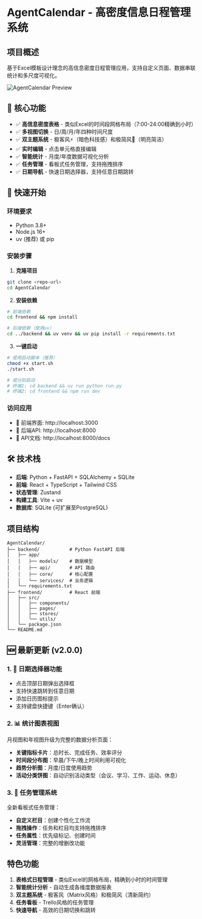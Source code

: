 # AgentCalendar - 高密度信息日程管理系统

## 项目概述
基于Excel模板设计理念的高信息密度日程管理应用，支持自定义页面、数据串联统计和多尺度可视化。

![AgentCalendar Preview](https://via.placeholder.com/800x400/0a0a0a/00ff00?text=AgentCalendar+Preview)

## 🎯 核心功能
- ✅ **高信息密度表格** - 类似Excel的时间段网格布局（7:00-24:00精确到小时）
- ✅ **多视图切换** - 日/周/月/年四种时间尺度
- ✅ **双主题系统** - 极客风⚡（暗色科技感）和极简风🎨（明亮简洁）
- ✅ **实时编辑** - 点击单元格直接编辑
- ✅ **智能统计** - 月度/年度数据可视化分析
- ✅ **任务管理** - 看板式任务管理，支持拖拽排序
- ✅ **日期导航** - 快速日期选择器，支持任意日期跳转

## 🚀 快速开始

### 环境要求
- Python 3.8+ 
- Node.js 16+
- uv (推荐) 或 pip

### 安装步骤

1. **克隆项目**
```bash
git clone <repo-url>
cd AgentCalendar
```

2. **安装依赖**
```bash
# 前端依赖
cd frontend && npm install

# 后端依赖（使用uv）
cd ../backend && uv venv && uv pip install -r requirements.txt
```

3. **一键启动**
```bash
# 使用启动脚本（推荐）
chmod +x start.sh
./start.sh

# 或分别启动
# 终端1: cd backend && uv run python run.py
# 终端2: cd frontend && npm run dev
```

### 访问应用
- 🎨 前端界面: http://localhost:3000
- 🔧 后端API: http://localhost:8000  
- 📖 API文档: http://localhost:8000/docs

## 🛠️ 技术栈
- **后端**: Python + FastAPI + SQLAlchemy + SQLite
- **前端**: React + TypeScript + Tailwind CSS
- **状态管理**: Zustand
- **构建工具**: Vite + uv
- **数据库**: SQLite (可扩展至PostgreSQL)

## 项目结构
```
AgentCalendar/
├── backend/           # Python FastAPI 后端
│   ├── app/
│   │   ├── models/    # 数据模型
│   │   ├── api/       # API 路由
│   │   ├── core/      # 核心配置
│   │   └── services/  # 业务逻辑
│   └── requirements.txt
├── frontend/          # React 前端
│   ├── src/
│   │   ├── components/
│   │   ├── pages/
│   │   ├── stores/
│   │   └── utils/
│   └── package.json
└── README.md
```

## 🆕 最新更新 (v2.0.0)

### 1. 📅 日期选择器功能
- 点击顶部日期弹出选择框
- 支持快速跳转到任意日期
- 添加日历图标提示
- 支持键盘快捷键（Enter确认）

### 2. 📊 统计图表视图
月视图和年视图升级为完整的数据分析页面：
- **关键指标卡片**：总时长、完成任务、效率评分
- **时间段分布图**：早晨/下午/晚上时间利用可视化
- **趋势分析图**：月度/日度使用趋势
- **活动分类饼图**：自动识别活动类型（会议、学习、工作、运动、休息）

### 3. 📝 任务管理系统
全新看板式任务管理：
- **自定义栏目**：创建个性化工作流
- **拖拽操作**：任务和栏目均支持拖拽排序
- **任务属性**：优先级标记、创建时间
- **灵活管理**：完整的增删改功能

## 特色功能
1. **表格式日程管理** - 类似Excel的网格布局，精确到小时的时间管理
2. **智能统计分析** - 自动生成各维度数据报表
3. **双主题系统** - 极客风（Matrix风格）和极简风（清新简约）
4. **任务看板** - Trello风格的任务管理
5. **快速导航** - 高效的日期切换和跳转